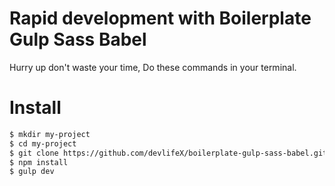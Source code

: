 # Rapid development with Boilerplate Gulp Sass Babel
Hurry up don't waste your time, Do these commands in your terminal.

# Install
```bash
$ mkdir my-project
$ cd my-project
$ git clone https://github.com/devlifeX/boilerplate-gulp-sass-babel.git .
$ npm install
$ gulp dev
```
